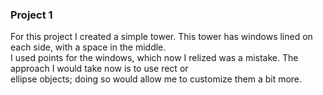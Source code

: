 ### Project 1

For this project I created a simple tower. This tower has windows lined on each side, with a space in the middle.  
I used points for the windows, which now I relized was a mistake. The approach I would take now is to use rect or  
ellipse objects; doing so would allow me to customize them a bit more.

